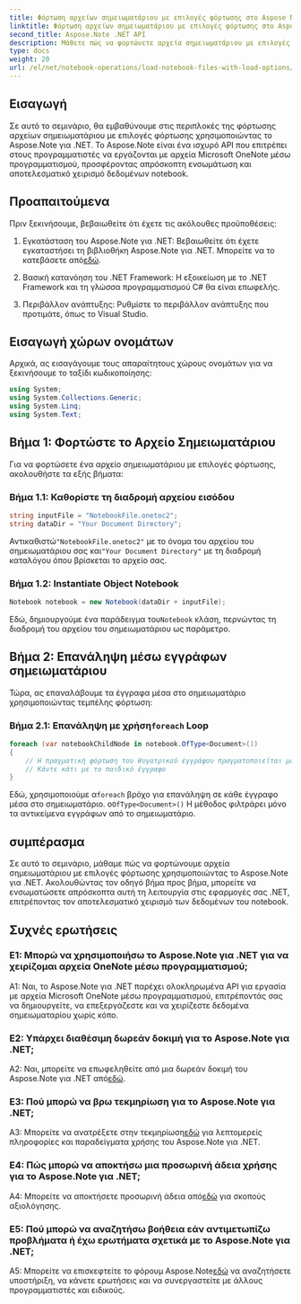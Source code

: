 ```yaml
---
title: Φόρτωση αρχείων σημειωματάριου με επιλογές φόρτωσης στο Aspose Note .NET
linktitle: Φόρτωση αρχείων σημειωματάριου με επιλογές φόρτωσης στο Aspose Note .NET
second_title: Aspose.Note .NET API
description: Μάθετε πώς να φορτώνετε αρχεία σημειωματάριου με επιλογές φόρτωσης χρησιμοποιώντας το Aspose.Note για .NET. Ενσωματώστε απρόσκοπτα αυτή τη λειτουργία στις εφαρμογές σας .NET για αποτελεσματικό χειρισμό δεδομένων φορητών υπολογιστών.
type: docs
weight: 20
url: /el/net/notebook-operations/load-notebook-files-with-load-options/
---
```

## Εισαγωγή

Σε αυτό το σεμινάριο, θα εμβαθύνουμε στις περιπλοκές της φόρτωσης αρχείων σημειωματάριου με επιλογές φόρτωσης χρησιμοποιώντας το Aspose.Note για .NET. Το Aspose.Note είναι ένα ισχυρό API που επιτρέπει στους προγραμματιστές να εργάζονται με αρχεία Microsoft OneNote μέσω προγραμματισμού, προσφέροντας απρόσκοπτη ενσωμάτωση και αποτελεσματικό χειρισμό δεδομένων notebook.

## Προαπαιτούμενα

Πριν ξεκινήσουμε, βεβαιωθείτε ότι έχετε τις ακόλουθες προϋποθέσεις:

1.  Εγκατάσταση του Aspose.Note για .NET: Βεβαιωθείτε ότι έχετε εγκαταστήσει τη βιβλιοθήκη Aspose.Note για .NET. Μπορείτε να το κατεβάσετε από[εδώ](https://releases.aspose.com/note/net/).

2. Βασική κατανόηση του .NET Framework: Η εξοικείωση με το .NET Framework και τη γλώσσα προγραμματισμού C# θα είναι επωφελής.

3. Περιβάλλον ανάπτυξης: Ρυθμίστε το περιβάλλον ανάπτυξης που προτιμάτε, όπως το Visual Studio.

## Εισαγωγή χώρων ονομάτων

Αρχικά, ας εισαγάγουμε τους απαραίτητους χώρους ονομάτων για να ξεκινήσουμε το ταξίδι κωδικοποίησης:

```csharp
using System;
using System.Collections.Generic;
using System.Linq;
using System.Text;
```

## Βήμα 1: Φορτώστε το Αρχείο Σημειωματάριου

Για να φορτώσετε ένα αρχείο σημειωματάριου με επιλογές φόρτωσης, ακολουθήστε τα εξής βήματα:

### Βήμα 1.1: Καθορίστε τη διαδρομή αρχείου εισόδου

```csharp
string inputFile = "NotebookFile.onetoc2";
string dataDir = "Your Document Directory";
```

 Αντικαθιστώ`"NotebookFile.onetoc2"` με το όνομα του αρχείου του σημειωματάριου σας και`"Your Document Directory"` με τη διαδρομή καταλόγου όπου βρίσκεται το αρχείο σας.

### Βήμα 1.2: Instantiate Object Notebook

```csharp
Notebook notebook = new Notebook(dataDir + inputFile);
```

 Εδώ, δημιουργούμε ένα παράδειγμα του`Notebook` κλάση, περνώντας τη διαδρομή του αρχείου του σημειωματάριου ως παράμετρο.

## Βήμα 2: Επανάληψη μέσω εγγράφων σημειωματάριου

Τώρα, ας επαναλάβουμε τα έγγραφα μέσα στο σημειωματάριο χρησιμοποιώντας τεμπέλης φόρτωση:

###  Βήμα 2.1: Επανάληψη με χρήση`foreach` Loop

```csharp
foreach (var notebookChildNode in notebook.OfType<Document>()) 
{
    // Η πραγματική φόρτωση του θυγατρικού εγγράφου πραγματοποιείται μόνο εδώ.
    // Κάντε κάτι με το παιδικό έγγραφο
}
```

 Εδώ, χρησιμοποιούμε α`foreach` βρόχο για επανάληψη σε κάθε έγγραφο μέσα στο σημειωματάριο. ο`OfType<Document>()` Η μέθοδος φιλτράρει μόνο τα αντικείμενα εγγράφων από το σημειωματάριο.

## συμπέρασμα

Σε αυτό το σεμινάριο, μάθαμε πώς να φορτώνουμε αρχεία σημειωματάριου με επιλογές φόρτωσης χρησιμοποιώντας το Aspose.Note για .NET. Ακολουθώντας τον οδηγό βήμα προς βήμα, μπορείτε να ενσωματώσετε απρόσκοπτα αυτή τη λειτουργία στις εφαρμογές σας .NET, επιτρέποντας τον αποτελεσματικό χειρισμό των δεδομένων του notebook.

## Συχνές ερωτήσεις

### Ε1: Μπορώ να χρησιμοποιήσω το Aspose.Note για .NET για να χειρίζομαι αρχεία OneNote μέσω προγραμματισμού;

A1: Ναι, το Aspose.Note για .NET παρέχει ολοκληρωμένα API για εργασία με αρχεία Microsoft OneNote μέσω προγραμματισμού, επιτρέποντάς σας να δημιουργείτε, να επεξεργάζεστε και να χειρίζεστε δεδομένα σημειωματαρίου χωρίς κόπο.

### Ε2: Υπάρχει διαθέσιμη δωρεάν δοκιμή για το Aspose.Note για .NET;

 A2: Ναι, μπορείτε να επωφεληθείτε από μια δωρεάν δοκιμή του Aspose.Note για .NET από[εδώ](https://releases.aspose.com/).

### Ε3: Πού μπορώ να βρω τεκμηρίωση για το Aspose.Note για .NET;

 A3: Μπορείτε να ανατρέξετε στην τεκμηρίωση[εδώ](https://reference.aspose.com/note/net/) για λεπτομερείς πληροφορίες και παραδείγματα χρήσης του Aspose.Note για .NET.

### Ε4: Πώς μπορώ να αποκτήσω μια προσωρινή άδεια χρήσης για το Aspose.Note για .NET;

 A4: Μπορείτε να αποκτήσετε προσωρινή άδεια από[εδώ](https://purchase.aspose.com/temporary-license/) για σκοπούς αξιολόγησης.

### Ε5: Πού μπορώ να αναζητήσω βοήθεια εάν αντιμετωπίζω προβλήματα ή έχω ερωτήματα σχετικά με το Aspose.Note για .NET;

 A5: Μπορείτε να επισκεφτείτε το φόρουμ Aspose.Note[εδώ](https://forum.aspose.com/c/note/28) να αναζητήσετε υποστήριξη, να κάνετε ερωτήσεις και να συνεργαστείτε με άλλους προγραμματιστές και ειδικούς.